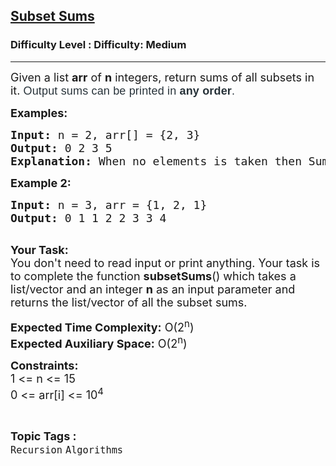 <h2><a href="https://www.geeksforgeeks.org/problems/subset-sums2234/1?utm_source=youtube&utm_medium=collab_striver_ytdescription&utm_campaign=subset-sums">Subset Sums</a></h2><h3>Difficulty Level : Difficulty: Medium</h3><hr><div class="problems_problem_content__Xm_eO"><div class="entry-content" style="background-color: transparent;">
<p><span style="font-size: 18px; background-color: transparent;">Given a&nbsp;list <strong>arr</strong> of <strong>n</strong> integers, return sums of all subsets in it.&nbsp;</span><span style="background-color: #ffffff; color: #273239; font-family: Nunito, sans-serif; font-size: 18px; letter-spacing: 0.162px;">Output sums can be printed in <strong>any&nbsp;order</strong>.</span></p>
<p style="background-color: transparent;"><strong><span style="font-size: 18px;">Examples:<br></span></strong></p>
<pre><span style="font-size: 18px; background-color: transparent;"><strong>Input: </strong>n = 2, arr[] = {2, 3}</span>
<span style="font-size: 18px;"><strong>Output: </strong>0 2 3 5</span>
<span style="font-size: 18px;"><strong>Explanation: </strong>When no elements is taken then Sum = 0. When only 2 is taken then Sum = 2. When only 3 is taken then Sum = 3. When element 2 and 3 are taken then Sum = 2+3 = 5.</span></pre>
<p><strong><span style="font-size: 18px;">Example 2:</span></strong></p>
<pre><span style="font-size: 18px;"><strong>Input: </strong>n = 3, arr = {1, 2, 1}</span>
<span style="font-size: 18px;"><strong>Output: </strong>0 1 1 2 2 3 3 4<strong><br></strong></span> </pre>
<p><span style="font-size: 18px;"><strong>Your Task:</strong>&nbsp;&nbsp;<br>You don't need to read input or print anything. Your task is to complete the function&nbsp;<strong>subsetSums</strong>() which takes a list/vector and an integer <strong>n</strong> as an input parameter and returns the list/vector of all the subset sums.</span></p>
<p><span style="font-size: 18px;"><strong>Expected Time Complexity:</strong> O(2<sup>n</sup>)<br><strong>Expected Auxiliary Space:</strong> O(2<sup>n</sup>)</span></p>
<p><span style="font-size: 18px;"><strong>Constraints:</strong><br>1 &lt;= n &lt;= 15<br>0 &lt;= arr[i] &lt;= 10<sup>4</sup></span></p>
</div></div><br><p><span style=font-size:18px><strong>Topic Tags : </strong><br><code>Recursion</code>&nbsp;<code>Algorithms</code>&nbsp;